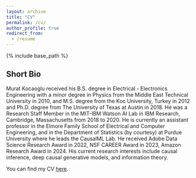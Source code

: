 ```yaml
---
layout: archive
title: "CV"
permalink: /cv/
author_profile: true
redirect_from:
  - /resume
---
```


{% include base_path %}

## Short Bio
Murat Kocaoglu received his B.S. degree in Electrical - Electronics Engineering with a minor degree in Physics from the Middle East Technical University in 2010, and M.S. degree from the Koc University, Turkey in 2012 and Ph.D. degree from The University of Texas at Austin in 2018. He was a Research Staff Member in the MIT-IBM Watson AI Lab in IBM Research, Cambridge, Massachusetts from 2018 to 2020. He is currently an assistant professor in the Elmore Family School of Electrical and Computer Engineering, and in the Department of Statistics (by courtesy) at Purdue University where he leads the CausalML Lab. He received Adobe Data Science Research Award in 2022, NSF CAREER Award in 2023, Amazon Research Award in 2024. His current research interests include causal inference, deep causal generative models, and information theory.

You can find my CV [here](https://docs.google.com/viewer?url=https://github.com/mkocaoglu/mkocaoglu.github.io/raw/master/files/Kocaoglu_CV.pdf).
